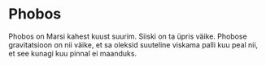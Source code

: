 # Phobos

Phobos on Marsi kahest kuust suurim. Siiski on ta üpris väike. Phobose
gravitatsioon on nii väike, et sa oleksid suuteline viskama palli kuu peal nii,
et see kunagi kuu pinnal ei maanduks.
